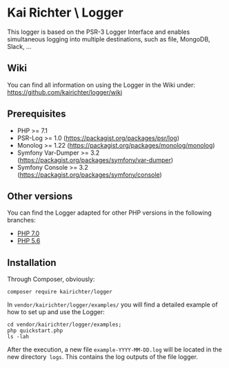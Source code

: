 # Kai Richter \ Logger

This logger is based on the PSR-3 Logger Interface and enables simultaneous logging into multiple destinations, such as file, MongoDB, Slack, ...

## Wiki

You can find all information on using the Logger in the Wiki under: https://github.com/kairichter/logger/wiki

## Prerequisites

* PHP >= 7.1
* PSR-Log >= 1.0 (https://packagist.org/packages/psr/log)
* Monolog >= 1.22 (https://packagist.org/packages/monolog/monolog)
* Symfony Var-Dumper >= 3.2 (https://packagist.org/packages/symfony/var-dumper)
* Symfony Console >= 3.2 (https://packagist.org/packages/symfony/console)

## Other versions

You can find the Logger adapted for other PHP versions in the following branches:

* [PHP 7.0](https://github.com/kairichter/logger/tree/7.0)
* [PHP 5.6](https://github.com/kairichter/logger/tree/5.6)

## Installation

Through Composer, obviously:

```
composer require kairichter/logger
```


In `vendor/kairichter/logger/examples/` you will find a detailed example of how to set up and use the Logger:

```
cd vendor/kairichter/logger/examples;
php quickstart.php
ls -lah
```

After the execution, a new file `example-YYYY-MM-DD.log` will be located in the new directory` logs`. This contains the log outputs of the file logger. 

